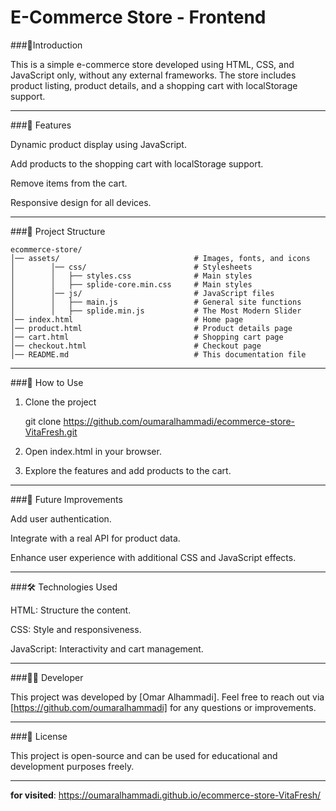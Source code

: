 # E-Commerce Store - Frontend 

###📌Introduction

This is a simple e-commerce store developed using HTML, CSS, and JavaScript only, without any external frameworks. The store includes product listing, product details, and a shopping cart with localStorage support.


---

###🚀 Features

Dynamic product display using JavaScript.

Add products to the shopping cart with localStorage support.

Remove items from the cart.

Responsive design for all devices.



---

###📁 Project Structure
```
ecommerce-store/
│── assets/                              # Images, fonts, and icons
│        │── css/                        # Stylesheets
│        │   ├── styles.css              # Main styles
│        │   ├── splide-core.min.css     # Main styles
│        │── js/                         # JavaScript files
│        │   ├── main.js                 # General site functions
│        │   ├── splide.min.js           # The Most Modern Slider
│── index.html                           # Home page
│── product.html                         # Product details page
│── cart.html                            # Shopping cart page
│── checkout.html                        # Checkout page
│── README.md                            # This documentation file
```

---

###🔧 How to Use

1. Clone the project

    git clone https://github.com/oumaralhammadi/ecommerce-store-VitaFresh.git

2. Open index.html in your browser.

3. Explore the features and add products to the cart.




---

###📌 Future Improvements

Add user authentication.

Integrate with a real API for product data.

Enhance user experience with additional CSS and JavaScript effects.



---

###🛠 Technologies Used

HTML: Structure the content.

CSS: Style and responsiveness.

JavaScript: Interactivity and cart management.



---

###👨‍💻 Developer

This project was developed by [Omar Alhammadi]. Feel free to reach out via [https://github.com/oumaralhammadi] for any questions or improvements.


---

###📜 License

This project is open-source and can be used for educational and development purposes freely.

---
**for visited**: https://oumaralhammadi.github.io/ecommerce-store-VitaFresh/
